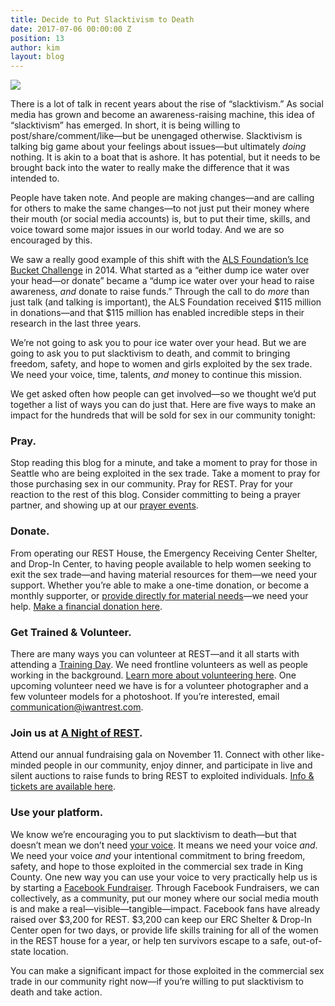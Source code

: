 ```yaml
---
title: Decide to Put Slacktivism to Death
date: 2017-07-06 00:00:00 Z
position: 13
author: kim
layout: blog
---
```


![](http://iwantrest.com/uploads/Decide-to-put-slacktivism-to-death.jpg)

There is a lot of talk in recent years about the rise of “slacktivism.” As social media has grown and become an awareness-raising machine, this idea of “slacktivism” has emerged. In short, it is being willing to post/share/comment/like—but be unengaged otherwise. Slacktivism is talking big game about your feelings about issues—but ultimately <i>doing</i> nothing. It is akin to a boat that is ashore. It has potential, but it needs to be brought back into the water to really make the difference that it was intended to.

People have taken note. And people are making changes—and are calling for others to make the same changes—to not just put their money where their mouth (or social media accounts) is, but to put their time, skills, and voice toward some major issues in our world today. And we are so encouraged by this.

We saw a really good example of this shift with the [ALS Foundation’s Ice Bucket Challenge](http://www.alsa.org/fight-als/ice-bucket-challenge.html?referrer=https://www.iwantrest.com/) in 2014. What started as a “either dump ice water over your head—or donate” became a “dump ice water over your head to raise awareness, <i>and</i> donate to raise funds.” Through the call to do <i>more</i> than just talk (and talking is important), the ALS Foundation received $115 million in donations—and that $115 million has enabled incredible steps in their research in the last three years.

We’re not going to ask you to pour ice water over your head. But we are going to ask you to put slacktivism to death, and commit to bringing freedom, safety, and hope to women and girls exploited by the sex trade. We need your voice, time, talents, <i>and</i> money to continue this mission.


We get asked often how people can get involved—so we thought we’d put together a list of ways you can do just that. Here are five ways to make an impact for the hundreds that will be sold for sex in our community tonight:

### Pray.

Stop reading this blog for a minute, and take a moment to pray for those in Seattle who are being exploited in the sex trade. Take a moment to pray for those purchasing sex in our community. Pray for REST. Pray for your reaction to the rest of this blog. Consider committing to being a prayer partner, and showing up at our [prayer events](https://iwantrest.com/events).

### Donate.

From operating our REST House, the Emergency Receiving Center Shelter, and Drop-In Center, to having people available to help women seeking to exit the sex trade—and having material resources for them—we need your support. Whether you’re able to make a one-time donation, or become a monthly supporter, or [provide directly for material needs](https://iwantrest.com/needs)—we need your help. [Make a financial donation here](https://iwantrest.com/donate).

### Get Trained & Volunteer.

There are many ways you can volunteer at REST—and it all starts with attending a [Training Day](https://iwantrest.com/events). We need frontline volunteers as well as people working in the background. [Learn more about volunteering here](https://iwantrest.com/volunteer). One upcoming volunteer need we have is for a volunteer photographer and a few volunteer models for a photoshoot. If you’re interested, email [communication@iwantrest.com](mailto:communication@iwantrest.com).

### Join us at [A Night of REST](https://iwantrest.com/event/a-night-of-rest-2).

Attend our annual fundraising gala on November 11. Connect with other like-minded people in our community, enjoy dinner, and participate in live and silent auctions to raise funds to bring REST to exploited individuals. [Info & tickets are available here](https://iwantrest.com/event/a-night-of-rest-2).

### Use your platform.

We know we’re encouraging you to put slacktivism to death—but that doesn’t mean we don’t need [your voice](https://iwantrest.com/blog/3-essential-components-to-winning-the-war-on-human-trafficking-1). It means we need your voice <i>and</i>. We need your voice <i>and</i> your intentional commitment to bring freedom, safety, and hope to those exploited in the commercial sex trade in King County. One new way you can use your voice to very practically help us is by starting a [Facebook Fundraiser](https://www.facebook.com/fundraisers/). Through Facebook Fundraisers, we can collectively, as a community, put our money where our social media mouth is and make a real—visible—tangible—impact. Facebook fans have already raised over $3,200 for REST. $3,200 can keep our ERC Shelter & Drop-In Center open for two days, or provide life skills training for all of the women in the REST house for a year, or help ten survivors escape to a safe, out-of-state location.

You can make a significant impact for those exploited in the commercial sex trade in our community right now—if you’re willing to put slacktivism to death and take action.
